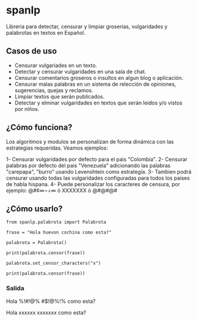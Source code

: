 # spanlp
Libreria para detectar, censurar  y limpiar groserias, vulgaridades y palabrotas en textos en Español.

## Casos de uso
* Censurar vulgariades en un texto.
* Detectar y censurar vulgaridades en una sala de chat.
* Censurar comentarios groseros o insultos en algun blog o aplicación.
* Censurar malas palabras en un sistema de relección de opiniones, sugerencias, quejas y reclamos.
* Limpiar textos que serán publicados.
* Detectar y elminar vulgaridades en textos que serán leidos y/o vistos por niños.

## ¿Cómo funciona?
Los algoritmos y modulos se personalizan de forma dinámica con las estrategias requeridas. Veamos ejemplos:

1- Censurar vulgaridades por defecto para el pais "Colombia".
2- Censurar palabras por defecto del pais "Venezuela" adicionando las palabras "carepapa", "burro" usando Levenshtein como estrategia.
3- Tambien podrá censurar usando todas las vulgaridades configuradas para todos los paises de habla hispana.
4- Puede personalizar los caracteres de censura, por ejemplo: @#¢∞¬÷∞ ó XXXXXXX ó @#@#@#

## ¿Cómo usarlo?

`from spanlp.palabrota import Palabrota`

`frase = "Hola huevon cochina como esta?"`

`palabrota = Palabrota()`

`print(palabrota.censor(frase))`

`palabrota.set_censor_characters("x")`

`print(palabrota.censor(frase))`

### Salida

Hola %!#!@% #$!@%!% como esta?

Hola xxxxxx xxxxxxx como esta?
